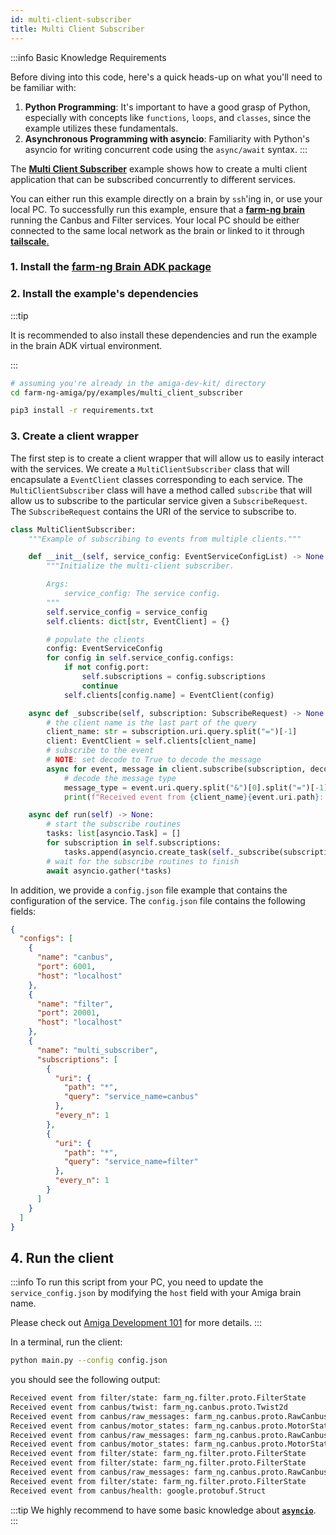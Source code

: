 ```yaml
---
id: multi-client-subscriber
title: Multi Client Subscriber
---
```


:::info Basic Knowledge Requirements

Before diving into this code, here's a quick heads-up on what you'll need to be familiar with:

1. **Python Programming**: It's important to have a good grasp of Python, especially with concepts
like `functions`, `loops`, and `classes`, since the example utilizes these fundamentals.
2. **Asynchronous Programming with asyncio**: Familiarity with Python's asyncio for writing concurrent
code using the `async/await` syntax.
:::

The [**Multi Client Subscriber**](https://github.com/farm-ng/farm-ng-amiga/blob/main/py/examples/multi_client_subscriber/main.py)
example shows how to create a multi client application that can be subscribed concurrently
to different services.

You can either run this example directly on a brain by `ssh`'ing in, or use your local PC.
To successfully run this example, ensure that a [**farm-ng brain**](/docs/brain/) running
the Canbus and Filter services. Your local PC should be either connected to the same local
network as the brain or linked to it through [**tailscale**.](https://tailscale.com/)

### 1. Install the [farm-ng Brain ADK package](/docs/brain/brain-install)

### 2. Install the example's dependencies

:::tip

It is recommended to also install these dependencies and run the
example in the brain ADK virtual environment.

:::

```bash
# assuming you're already in the amiga-dev-kit/ directory
cd farm-ng-amiga/py/examples/multi_client_subscriber
```

```bash
pip3 install -r requirements.txt
```

### 3. Create a client wrapper

The first step is to create a client wrapper that will allow us to easily interact with
the services. We create a `MultiClientSubscriber` class that will encapsulate a
`EventClient` classes corresponding to each service. The `MultiClientSubscriber` class
will have a method called `subscribe` that will allow us to subscribe to the particular
service given a `SubscribeRequest`. The `SubscribeRequest` contains the URI of the
service to subscribe to.

```python
class MultiClientSubscriber:
    """Example of subscribing to events from multiple clients."""

    def __init__(self, service_config: EventServiceConfigList) -> None:
        """Initialize the multi-client subscriber.

        Args:
            service_config: The service config.
        """
        self.service_config = service_config
        self.clients: dict[str, EventClient] = {}

        # populate the clients
        config: EventServiceConfig
        for config in self.service_config.configs:
            if not config.port:
                self.subscriptions = config.subscriptions
                continue
            self.clients[config.name] = EventClient(config)

    async def _subscribe(self, subscription: SubscribeRequest) -> None:
        # the client name is the last part of the query
        client_name: str = subscription.uri.query.split("=")[-1]
        client: EventClient = self.clients[client_name]
        # subscribe to the event
        # NOTE: set decode to True to decode the message
        async for event, message in client.subscribe(subscription, decode=False):
            # decode the message type
            message_type = event.uri.query.split("&")[0].split("=")[-1]
            print(f"Received event from {client_name}{event.uri.path}: {message_type}")

    async def run(self) -> None:
        # start the subscribe routines
        tasks: list[asyncio.Task] = []
        for subscription in self.subscriptions:
            tasks.append(asyncio.create_task(self._subscribe(subscription)))
        # wait for the subscribe routines to finish
        await asyncio.gather(*tasks)
```

In addition, we provide a `config.json` file example that contains the configuration of the
service. The `config.json` file contains the following fields:

```json
{
  "configs": [
    {
      "name": "canbus",
      "port": 6001,
      "host": "localhost"
    },
    {
      "name": "filter",
      "port": 20001,
      "host": "localhost"
    },
    {
      "name": "multi_subscriber",
      "subscriptions": [
        {
          "uri": {
            "path": "*",
            "query": "service_name=canbus"
          },
          "every_n": 1
        },
        {
          "uri": {
            "path": "*",
            "query": "service_name=filter"
          },
          "every_n": 1
        }
      ]
    }
  ]
}
```

## 4. Run the client

:::info
To run this script from your PC, you need to update the `service_config.json`
by modifying the `host` field with your Amiga brain name.

Please check out [Amiga Development 101](/docs/concepts/system_overview/README.md#where-to-run-the-examples)
for more details.
:::

In a terminal, run the client:

```bash
python main.py --config config.json
```

you should see the following output:

```bash
Received event from filter/state: farm_ng.filter.proto.FilterState
Received event from canbus/twist: farm_ng.canbus.proto.Twist2d
Received event from canbus/raw_messages: farm_ng.canbus.proto.RawCanbusMessages
Received event from canbus/motor_states: farm_ng.canbus.proto.MotorStates
Received event from canbus/raw_messages: farm_ng.canbus.proto.RawCanbusMessages
Received event from canbus/motor_states: farm_ng.canbus.proto.MotorStates
Received event from filter/state: farm_ng.filter.proto.FilterState
Received event from filter/state: farm_ng.filter.proto.FilterState
Received event from canbus/raw_messages: farm_ng.canbus.proto.RawCanbusMessages
Received event from filter/state: farm_ng.filter.proto.FilterState
Received event from canbus/health: google.protobuf.Struct
```

:::tip
We highly recommend to have some basic knowledge about
[**`asyncio`**](https://docs.python.org/3/library/asyncio.html).
:::
